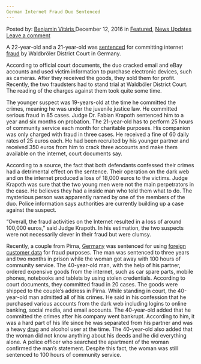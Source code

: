 ```yaml
---
German Internet Fraud Duo Sentenced
---
```

<article class="post-listing post-16890 post type-post status-publish format-standard has-post-thumbnail hentry category-deepdot-news category-news-updates tag-duo tag-fraud tag-german tag-internet tag-sentenced">
    <div class="post-inner">
    <p class="post-meta">
    <span>Posted by: <a href="https://www.deepdotweb.com/author/benjaminvi/" title="">Benjamin Vitáris </a></span>
    <span>December 12, 2016</span>
    <span>in <a href="https://www.deepdotweb.com/category/deepdot-news/" rel="category tag">Featured</a>, <a href="https://www.deepdotweb.com/category/news-updates/" rel="category tag">News Updates</a></span>
    <span><a href="https://www.deepdotweb.com/2016/12/12/german-internet-fraud-duo-sentenced/#respond">Leave a comment</a></span>
    </p>
    <div class="clear"></div>
    <div class="entry">
    <p>A 22-year-old and a 21-year-old was <a href="http://www.rundschau-online.de/region/rhein-sieg/eitorf/hoher-sachschaden-internet-betrug-im-grossen-stil---duo-aus-windeck-verurteilt-25192450">sentenced</a> for committing internet <a href="https://www.deepdotweb.com/tag/fraud/">fraud</a> by Waldbröler District Court in Germany.</p>
    <p>According to official court documents, the duo cracked email and eBay accounts and used victim information to purchase electronic devices, such as cameras. After they received the goods, they sold them for profit. Recently, the two fraudsters had to stand trial at Waldböler District Court. The reading of the charges against them took quite some time.</p>
    <p>The younger suspect was 19-years-old at the time he committed the crimes, meaning he was under the juvenile justice law. He committed serious fraud in 85 cases. Judge Dr. Fabian Krapoth sentenced him to a year and six months on probation. The 21-year-old has to perform 25 hours of community service each month for charitable purposes. His companion was only charged with fraud in three cases. He received a fine of 60 daily rates of 25 euros each. He had been recruited by his younger partner and received 350 euros from him to crack three accounts and make them available on the internet, court documents say.</p>
    <p>According to a source, the fact that both defendants confessed their crimes had a detrimental effect on the sentence. Their operation on the dark web and on the internet produced a loss of 18,000 euros to the victims. Judge Krapoth was sure that the two young men were not the main perpetrators in the case. He believes they had a inside man who told them what to do. The mysterious person was apparently named by one of the members of the duo. Police information says authorities are currently building up a case against the suspect.</p>
    <p>“Overall, the fraud activities on the Internet resulted in a loss of around 100,000 euros,” said Judge Krapoth. In his estimation, the two suspects were not necessarily clever in their fraud but were clumsy.</p>
    <p><a id="post-16890-_gjdgxs"></a> Recently, a couple from Pirna, <a href="https://www.deepdotweb.com/tag/germany/">Germany</a> was sentenced for using <a href="https://www.deepdotweb.com/2016/11/21/pirna-couple-sentenced-fraud/">foreign customer data</a> for fraud purposes. The man was sentenced to three years and two months in prison while the woman got away with 100 hours of community service. The 40-year-old man, with the help of his partner, ordered expensive goods from the internet, such as car spare parts, mobile phones, notebooks and tablets by using stolen credentials. According to court documents, they committed fraud in 20 cases. The goods were shipped to the couple’s address in Pirna. While standing in court, the 40-year-old man admitted all of his crimes. He said in his confession that he purchased various accounts from the dark web including logins to online banking, social media, and email accounts. The 40-year-old added that he committed the crimes after his company went bankrupt. According to him, it was a hard part of his life since he was separated from his partner and was a heavy <a href="https://www.deepdotweb.com/tag/drugs/">drug</a> and alcohol user at the time. The 40-year-old also added that the woman did not know anything about his deeds and he did everything alone. A police officer who searched the apartment of the woman confirmed the man’s statement. Despite this fact, the woman was still sentenced to 100 hours of community service.</p>
    </div>
    <span style="display:none"><a href="https://www.deepdotweb.com/tag/duo/" rel="tag">duo</a> <a href="https://www.deepdotweb.com/tag/fraud/" rel="tag">fraud</a> <a href="https://www.deepdotweb.com/tag/german/" rel="tag">german</a> <a href="https://www.deepdotweb.com/tag/internet/" rel="tag">internet</a> <a href="https://www.deepdotweb.com/tag/sentenced/" rel="tag">sentenced</a></span> <span style="display:none" class="updated">2016-12-12</span>
    <div style="display:none" class="vcard author" itemprop="author" itemscope itemtype="http://schema.org/Person"><strong class="fn" itemprop="name"><a href="https://www.deepdotweb.com/author/benjaminvi/" title="Posts by Benjamin Vitáris" rel="author">Benjamin Vitáris</a></strong></div>
    </div>
</article>

